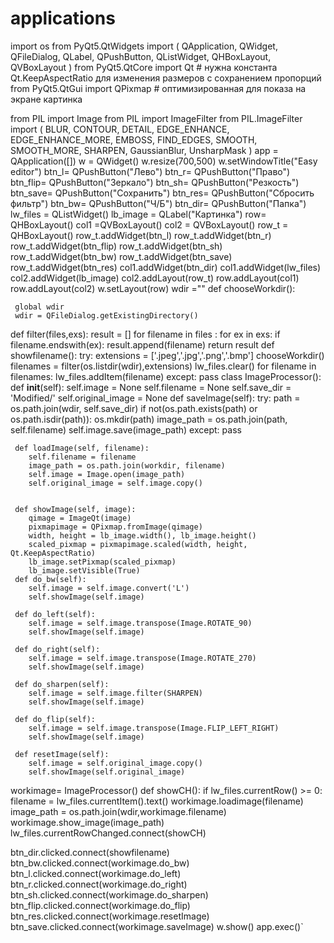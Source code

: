 # applications
import os
from PyQt5.QtWidgets import (
   QApplication, QWidget,
   QFileDialog,
   QLabel, QPushButton, QListWidget,
   QHBoxLayout, QVBoxLayout
)
from PyQt5.QtCore import Qt # нужна константа Qt.KeepAspectRatio для изменения размеров с сохранением пропорций
from PyQt5.QtGui import QPixmap # оптимизированная для показа на экране картинка

from PIL import Image
from PIL import ImageFilter
from PIL.ImageFilter import (
   BLUR, CONTOUR, DETAIL, EDGE_ENHANCE, EDGE_ENHANCE_MORE,
   EMBOSS, FIND_EDGES, SMOOTH, SMOOTH_MORE, SHARPEN,
   GaussianBlur, UnsharpMask
)
app = QApplication([])
w = QWidget()
w.resize(700,500)
w.setWindowTitle("Easy editor")
btn_l= QPushButton("Лево")
btn_r= QPushButton("Право")
btn_flip= QPushButton("Зеркало")
btn_sh= QPushButton("Резкость")
btn_save= QPushButton("Cохранить")
btn_res= QPushButton("Сбросить фильтр")
btn_bw= QPushButton("Ч/Б")
btn_dir= QPushButton("Папка")
lw_files = QListWidget()
lb_image = QLabel("Картинка")
row= QHBoxLayout()
col1 =QVBoxLayout()
col2 = QVBoxLayout()
row_t = QHBoxLayout()
row_t.addWidget(btn_l)
row_t.addWidget(btn_r)
row_t.addWidget(btn_flip)
row_t.addWidget(btn_sh)
row_t.addWidget(btn_bw)
row_t.addWidget(btn_save)
row_t.addWidget(btn_res)
col1.addWidget(btn_dir)
col1.addWidget(lw_files)
col2.addWidget(lb_image)
col2.addLayout(row_t)
row.addLayout(col1)
row.addLayout(col2)
w.setLayout(row)
wdir =""
def chooseWorkdir():    
     
     global wdir
     wdir = QFileDialog.getExistingDirectory()     
          

def filter(files,exs):
   result = []
   for filename in files :
      for ex in exs:
         if filename.endswith(ex):
            result.append(filename)
   return result
def showfilename():
     try:
          extensions = ['.jpeg','.jpg','.png','.bmp']
          chooseWorkdir()
          filenames = filter(os.listdir(wdir),extensions)
          lw_files.clear()
          for filename in filenames:
               lw_files.addItem(filename)
     except:
          pass
class ImageProcessor():
     def __init__(self):
        self.image = None
        self.filename = None
        self.save_dir = 'Modified/'
        self.original_image = None
     def saveImage(self):
          try:
               path = os.path.join(wdir, self.save_dir)
               if not(os.path.exists(path) or os.path.isdir(path)):
                    os.mkdir(path)
               image_path = os.path.join(path, self.filename)
               self.image.save(image_path)
          except:
               pass 

    
     def loadImage(self, filename):
        self.filename = filename
        image_path = os.path.join(workdir, filename)
        self.image = Image.open(image_path)
        self.original_image = self.image.copy()


     def showImage(self, image):
        qimage = ImageQt(image)
        pixmapimage = QPixmap.fromImage(qimage)
        width, height = lb_image.width(), lb_image.height()
        scaled_pixmap = pixmapimage.scaled(width, height, Qt.KeepAspectRatio)
        lb_image.setPixmap(scaled_pixmap)
        lb_image.setVisible(True)
     def do_bw(self):
        self.image = self.image.convert('L')
        self.showImage(self.image)

     def do_left(self):
        self.image = self.image.transpose(Image.ROTATE_90)
        self.showImage(self.image)

     def do_right(self):
        self.image = self.image.transpose(Image.ROTATE_270)
        self.showImage(self.image)

     def do_sharpen(self):
        self.image = self.image.filter(SHARPEN)
        self.showImage(self.image)

     def do_flip(self):
        self.image = self.image.transpose(Image.FLIP_LEFT_RIGHT)
        self.showImage(self.image)

     def resetImage(self):
        self.image = self.original_image.copy()
        self.showImage(self.original_image)
workimage= ImageProcessor()
def showCH():
   if lw_files.currentRow() >= 0:
      filename =  lw_files.currentItem().text()
      workimage.loadimage(filename)
      image_path = os.path.join(wdir,workimage.filename)
      workimage.show_image(image_path)
lw_files.currentRowChanged.connect(showCH)

btn_dir.clicked.connect(showfilename)
btn_bw.clicked.connect(workimage.do_bw)
btn_l.clicked.connect(workimage.do_left)
btn_r.clicked.connect(workimage.do_right)
btn_sh.clicked.connect(workimage.do_sharpen)
btn_flip.clicked.connect(workimage.do_flip)
btn_res.clicked.connect(workimage.resetImage)
btn_save.clicked.connect(workimage.saveImage)
w.show()
app.exec()`

